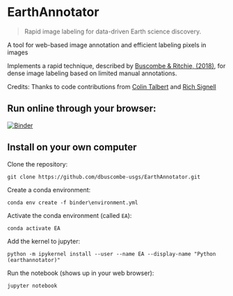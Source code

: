 # EarthAnnotator

> Rapid image labeling for data-driven Earth science discovery.

A tool for web-based image annotation and efficient labeling pixels in images 

Implements a rapid technique, described by [Buscombe & Ritchie, (2018)](https://www.mdpi.com/2076-3263/8/7/244), for dense image labeling based on limited manual annotations.

Credits: Thanks to code contributions from [Colin Talbert](https://github.com/talbertc-usgs) and [Rich Signell](https://github.com/rsignell-usgs)  

## Run online through your browser:

[![Binder](https://mybinder.org/badge.svg)](https://mybinder.org/v2/gh/dbuscombe-usgs/EarthAnnotator/master?filepath=EarthAnnotator.ipynb)



## Install on your own computer

Clone the repository:

```
git clone https://github.com/dbuscombe-usgs/EarthAnnotator.git
```

Create a conda environment:

```
conda env create -f binder\environment.yml 
```

Activate the conda environment (called ```EA```):

```
conda activate EA
```

Add the kernel to jupyter:

```
python -m ipykernel install --user --name EA --display-name "Python (earthannotator)"
```

Run the notebook (shows up in your web browser):

```
jupyter notebook
```

